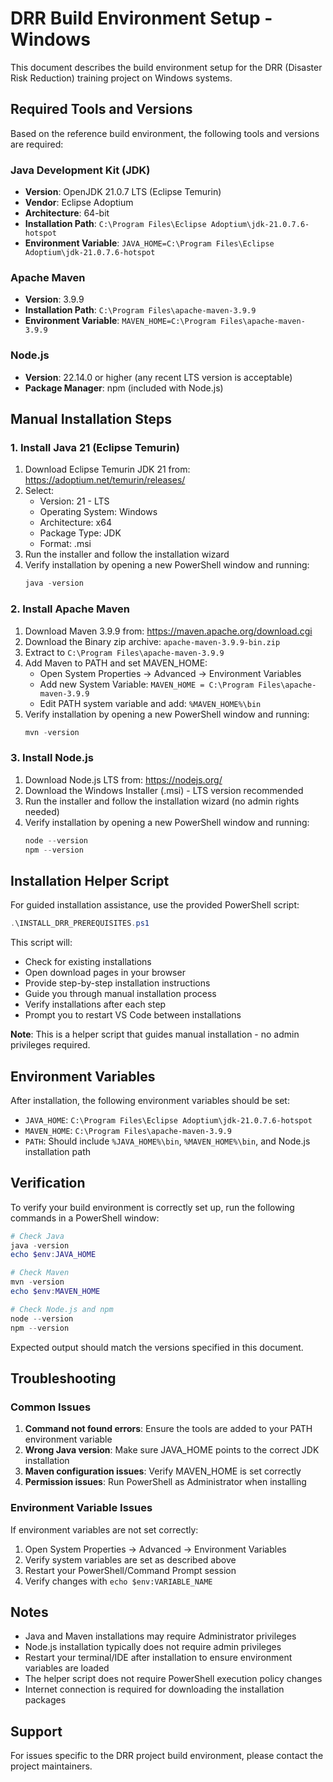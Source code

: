 # DRR Build Environment Setup - Windows

This document describes the build environment setup for the DRR (Disaster Risk Reduction) training project on Windows systems.

## Required Tools and Versions

Based on the reference build environment, the following tools and versions are required:

### Java Development Kit (JDK)
- **Version**: OpenJDK 21.0.7 LTS (Eclipse Temurin)
- **Vendor**: Eclipse Adoptium
- **Architecture**: 64-bit
- **Installation Path**: `C:\Program Files\Eclipse Adoptium\jdk-21.0.7.6-hotspot`
- **Environment Variable**: `JAVA_HOME=C:\Program Files\Eclipse Adoptium\jdk-21.0.7.6-hotspot`

### Apache Maven
- **Version**: 3.9.9
- **Installation Path**: `C:\Program Files\apache-maven-3.9.9`
- **Environment Variable**: `MAVEN_HOME=C:\Program Files\apache-maven-3.9.9`

### Node.js
- **Version**: 22.14.0 or higher (any recent LTS version is acceptable)
- **Package Manager**: npm (included with Node.js)

## Manual Installation Steps

### 1. Install Java 21 (Eclipse Temurin)

1. Download Eclipse Temurin JDK 21 from: https://adoptium.net/temurin/releases/
2. Select:
   - Version: 21 - LTS
   - Operating System: Windows
   - Architecture: x64
   - Package Type: JDK
   - Format: .msi
3. Run the installer and follow the installation wizard
4. Verify installation by opening a new PowerShell window and running:
   ```powershell
   java -version
   ```

### 2. Install Apache Maven

1. Download Maven 3.9.9 from: https://maven.apache.org/download.cgi
2. Download the Binary zip archive: `apache-maven-3.9.9-bin.zip`
3. Extract to `C:\Program Files\apache-maven-3.9.9`
4. Add Maven to PATH and set MAVEN_HOME:
   - Open System Properties → Advanced → Environment Variables
   - Add new System Variable: `MAVEN_HOME = C:\Program Files\apache-maven-3.9.9`
   - Edit PATH system variable and add: `%MAVEN_HOME%\bin`
5. Verify installation by opening a new PowerShell window and running:
   ```powershell
   mvn -version
   ```

### 3. Install Node.js

1. Download Node.js LTS from: https://nodejs.org/
2. Download the Windows Installer (.msi) - LTS version recommended
3. Run the installer and follow the installation wizard (no admin rights needed)
4. Verify installation by opening a new PowerShell window and running:
   ```powershell
   node --version
   npm --version
   ```

## Installation Helper Script

For guided installation assistance, use the provided PowerShell script:

```powershell
.\INSTALL_DRR_PREREQUISITES.ps1
```

This script will:
- Check for existing installations
- Open download pages in your browser
- Provide step-by-step installation instructions
- Guide you through manual installation process
- Verify installations after each step
- Prompt you to restart VS Code between installations

**Note**: This is a helper script that guides manual installation - no admin privileges required.

## Environment Variables

After installation, the following environment variables should be set:

- `JAVA_HOME`: `C:\Program Files\Eclipse Adoptium\jdk-21.0.7.6-hotspot`
- `MAVEN_HOME`: `C:\Program Files\apache-maven-3.9.9`
- `PATH`: Should include `%JAVA_HOME%\bin`, `%MAVEN_HOME%\bin`, and Node.js installation path

## Verification

To verify your build environment is correctly set up, run the following commands in a PowerShell window:

```powershell
# Check Java
java -version
echo $env:JAVA_HOME

# Check Maven
mvn -version
echo $env:MAVEN_HOME

# Check Node.js and npm
node --version
npm --version
```

Expected output should match the versions specified in this document.

## Troubleshooting

### Common Issues

1. **Command not found errors**: Ensure the tools are added to your PATH environment variable
2. **Wrong Java version**: Make sure JAVA_HOME points to the correct JDK installation
3. **Maven configuration issues**: Verify MAVEN_HOME is set correctly
4. **Permission issues**: Run PowerShell as Administrator when installing

### Environment Variable Issues

If environment variables are not set correctly:

1. Open System Properties → Advanced → Environment Variables
2. Verify system variables are set as described above
3. Restart your PowerShell/Command Prompt session
4. Verify changes with `echo $env:VARIABLE_NAME`

## Notes

- Java and Maven installations may require Administrator privileges
- Node.js installation typically does not require admin privileges
- Restart your terminal/IDE after installation to ensure environment variables are loaded
- The helper script does not require PowerShell execution policy changes
- Internet connection is required for downloading the installation packages

## Support

For issues specific to the DRR project build environment, please contact the project maintainers.
